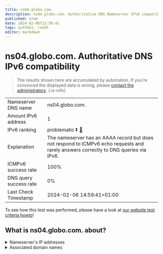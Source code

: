 ```yaml
---
title: ns04.globo.com.
description: ns04.globo.com. Authoritative DNS Nameserver IPv6 compatibility
published: true
date: 2024-02-06T13:59:41
tags: authdns, rank5
editor: markdown
---
```


# ns04.globo.com. Authoritative DNS IPv6 compatibility

> The results shown here are accumulated by automation. If you're convinced the displayed data is wrong, please [contact the administrators](/howto/chat). 
{.is-info}




|   |   |
| - | - |
| Nameserver DNS name | ns04.globo.com.
| Amount IPv6 address | 1
| IPv6 ranking | problematic :arrow_double_down: [🔗](/howto/ranking) |
| Explanation | The nameserver has an AAAA record but does not respond to ICMPv6 echo requests and rarely answers correctly to DNS queries via IPv6. |
| ICMPv6 success rate | 100%|
| DNS query success rate | 0% |
| Last Check Timestamp | 2024-02-06 14:59:41+01:00 |

To see how this test was performed, please have a look at [our website test criteria howto](/howto/testcriteria/authdns)!


## What is ns04.globo.com. about?




<details>
<summary>Nameserver's IP addresses</summary>

2804:294:8000:200:177:53:95:213

</details>



<details>
<summary>Associated domain names</summary>

www.globo.com

</details>
